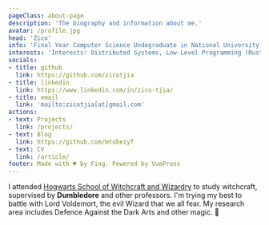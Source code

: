 ```yaml
---
pageClass: about-page
description: 'The biography and information about me.'
avatar: /profile.jpg
head: 'Zico'
info: 'Final Year Computer Science Undegraduate in National University of Singapore'
interests: 'Interests: Distributed Systems, Low-Level Programming (Rust/C++), Parallel Computing, Computer Graphics.'
socials:
- title: github
  link: https://github.com/zicotjia
- title: linkedin
  link: https://www.linkedin.com/in/zico-tjia/
- title: email
  link: 'mailto:zicotjia[at]gmail.com'
actions:
- text: Projects
  link: /projects/
- text: Blog
  link: https://github.com/mtobeiyf
- text: CV
  link: /article/
footer: Made with ♥ by Fing. Powered by VuePress
---
```


<AboutCard :frontmatter="$page.frontmatter" >

I attended [Hogwarts School of Witchcraft and Wizardry](https://en.wikipedia.org/wiki/Hogwarts) to study witchcraft, supervised by **Dumbledore** and other professors. I'm trying my best to battle with Lord Voldemort, the evil Wizard that we all fear. My research area includes Defence Against the Dark Arts and other magic. :dizzy:

</AboutCard>

<style lang="stylus">

.theme-container.about-page .page
  background-color #FFF5E1
  min-height calc(100vh)
  
  .last-updated
    display none

</style>